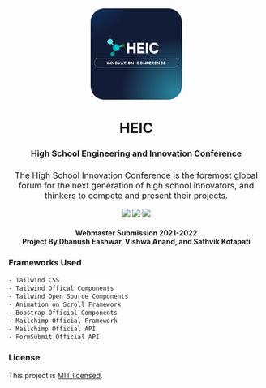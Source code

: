 <div align=center>
<img src="Readme Assets/rounded-logo.png" width="180" height="180" align=center>
</div>

<h1 align=center>HEIC</h1>
<h3 align=center>High School Engineering and Innovation Conference</h3>
<h3 align=center style="font-weight: normal;">The High School Innovation Conference is the foremost global forum for the next generation of high school innovators, and thinkers to compete and present their projects.</h3>


<p align=center>
<a href="https://github.com/dhanushe/HEIC/blob/main/LICENSE"><img src="http://img.shields.io/badge/license-MIT-lightgrey.svg?style=flat"></a>
<a><img src="https://img.shields.io/badge/tailwind-2.0+-fe562e"></a>
<a><img src="https://img.shields.io/badge/bootstrap-5.0-fe562e"></a>
</p>

<h4 align=center>Webmaster Submission 2021-2022 <br> Project By Dhanush Eashwar, Vishwa Anand, and Sathvik Kotapati </h4>

### Frameworks Used
```
- Tailwind CSS
- Tailwind Offical Components
- Tailwind Open Source Components
- Animation on Scroll Framework
- Boostrap Official Components
- Mailchimp Official Framework
- Mailchimp Official API
- FormSubmit Official API 
```
### License
This project is <a href="https://opensource.org/licenses/MIT" target="_blank">MIT licensed</a>.
